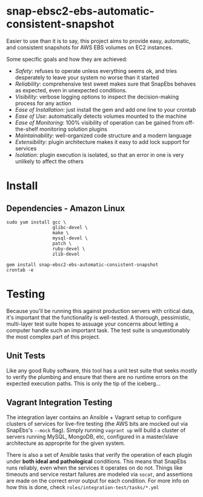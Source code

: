 snap-ebsc2-ebs-automatic-consistent-snapshot
===

Easier to use than it is to say, this project aims to provide easy, automatic,
and consistent snapshots for AWS EBS volumes on EC2 instances.

Some specific goals and how they are achieved:

 - *Safety*: refuses to operate unless everything seems ok, and tries desperately to leave your system no worse than it started
 - *Reliability*: comprehensive test sweet makes sure that SnapEbs behaves as expected, even in unexpected conditions.
 - *Visibility*: verbose logging options to inspect the decision-making process for any action
 - *Ease of Installation*: just install the gem and add one line to your crontab
 - *Ease of Use*: automatically detects volumes mounted to the machine
 - *Ease of Monitoring*: 100% visibility of operation can be gained from off-the-shelf monitoring solution plugins
 - *Maintainability*: well-organized code structure and a modern language 
 - *Extensibility*: plugin architecture makes it easy to add lock support for services
 - *Isolation*: plugin execution is isolated, so that an error in one is very unlikely to affect the others

Install
===

Dependencies - Amazon Linux
---

```
sudo yum install gcc \
                 glibc-devel \
                 make \
                 mysql-devel \
                 patch \
                 ruby-devel \
                 zlib-devel
```

```
gem install snap-ebsc2-ebs-automatic-consistent-snapshot
crontab -e
```

Testing
===

Because you'll be running this against production servers with critical data, it's important that the functionality is well-tested. A thorough, pessimistic, multi-layer test suite hopes to assuage your concerns about letting a computer handle such an important task. The test suite is unquestionably the most complex part of this project.

Unit Tests
---

Like any good Ruby software, this tool has a unit test suite that seeks mostly to verify the plumbing and ensure that there are no runtime errors on the expected execution paths. This is only the tip of the iceberg...

Vagrant Integration Testing
---

The integration layer contains an Ansible + Vagrant setup to configure clusters of services for live-fire testing (the AWS bits are mocked out via SnapEbs's `--mock` flag). Simply running `vagrant up` will build a cluster of servers running MySQL, MongoDB, etc, configured in a master/slave architecture as approprite for the given system.

There is also a set of Ansible tasks that verify the operation of each plugin under **both ideal and pathological** conditions. This means that SnapEbs runs reliably, even when the services it operates on do not. Things like timeouts and service restart failures are modeled via `socat`, and assertions are made on the correct error output for each condition. For more info on how this is done, check `roles/integration-test/tasks/*.yml`

